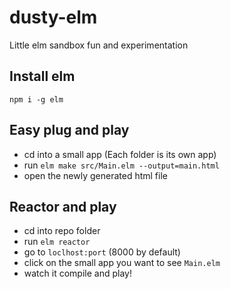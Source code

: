# dusty-elm
Little elm sandbox fun and experimentation

## Install elm

`npm i -g elm`

## Easy plug and play

- cd into a small app (Each folder is its own app)
- run `elm make src/Main.elm --output=main.html`
- open the newly generated html file

## Reactor and play

- cd into repo folder
- run `elm reactor`
- go to `loclhost:port` (8000 by default)
- click on the small app you want to see `Main.elm`
- watch it compile and play!